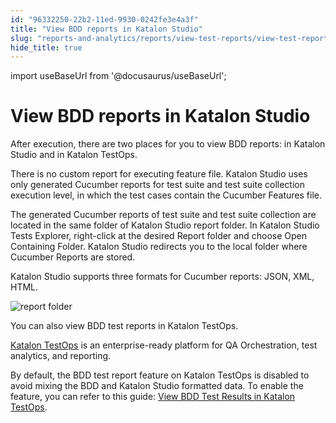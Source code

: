 ```yaml
---
id: "96332250-22b2-11ed-9930-0242fe3e4a3f"
title: "View BDD reports in Katalon Studio"
slug: "reports-and-analytics/reports/view-test-reports/view-test-reports-in-katalon-studio/view-bdd-reports-in-katalon-studio"
hide_title: true
---
```

import useBaseUrl from '@docusaurus/useBaseUrl';


# <a id="id_9" class="anchor_top_offset"/><a id="ariaid-title1" class="anchor_top_offset"/>View BDD reports in <span xmlns="http://www.w3.org/1999/xhtml" className="ph">Katalon Studio</span> 

<p xmlns="http://www.w3.org/1999/xhtml" className="p">After execution, there are two places for you to view BDD reports: in Katalon Studio and in Katalon TestOps.</p> 
<p xmlns="http://www.w3.org/1999/xhtml" className="p">There is no custom report for executing feature file. Katalon Studio uses only generated Cucumber reports for test suite and test suite collection execution level, in which the test cases contain the Cucumber Features file.</p> 
<p xmlns="http://www.w3.org/1999/xhtml" className="p">The generated Cucumber reports of test suite and test suite collection are located in the same folder of Katalon Studio report folder. In Katalon Studio Tests Explorer, right-click at the desired <span className="ph uicontrol">Report</span> folder and choose <span className="ph uicontrol">Open Containing Folder</span>. Katalon Studio redirects you to the local folder where Cucumber Reports are stored. </p> 
<p xmlns="http://www.w3.org/1999/xhtml" className="p">Katalon Studio supports three formats for Cucumber reports: JSON, XML, HTML.</p> 
<p xmlns="http://www.w3.org/1999/xhtml" className="p"><img className="image" width={750} src={useBaseUrl("/96345ad0-22b2-11ed-9930-0242fe3e4a3f.png")} alt="report folder" /></p> 
<p xmlns="http://www.w3.org/1999/xhtml" className="p">You can also view BDD test reports in Katalon TestOps. </p> 
<p xmlns="http://www.w3.org/1999/xhtml" className="p"><a className="xref j-external-link" href="https://docs.katalon.com/katalon-analytics/docs/overview.html" target="_blank">Katalon TestOps</a> is an enterprise-ready platform for QA Orchestration, test analytics, and reporting.</p> 
<p xmlns="http://www.w3.org/1999/xhtml" className="p">By default, the BDD test report feature on Katalon TestOps is   disabled to avoid mixing the BDD and Katalon Studio formatted data.   To enable the feature, you can refer to this guide: <a className="xref" href="/docs/reports-and-analytics/reports/view-test-reports/view-test-reports-in-katalon-testops/view-bdd-test-results-in-katalon-testops">View     BDD Test Results in Katalon TestOps</a>.</p> 
